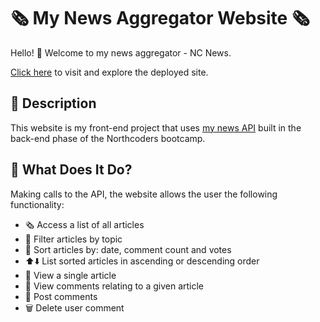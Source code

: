 # 🗞️ My News Aggregator Website 🗞️

Hello! 👋 Welcome to my news aggregator - NC News.

[Click here](https://fe-news-davidptclark.netlify.app/) to visit and explore the deployed site.

## 💭 Description

This website is my front-end project that uses [my news API](https://github.com/davidptclark/be-nc-news) built in the back-end phase of the Northcoders bootcamp.

## 🤔 What Does It Do?

Making calls to the API, the website allows the user the following functionality:

- 🗞️ Access a list of all articles
- 🚦 Filter articles by topic
- 📑 Sort articles by: date, comment count and votes
- ⬆️⬇️ List sorted articles in ascending or descending order
- 📄 View a single article
- 🧵 View comments relating to a given article
- 💬 Post comments
- 🗑️ Delete user comment
